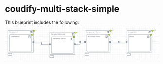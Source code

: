 # coudify-multi-stack-simple

This blueprint includes the following:
![blueprint](architecture.jpeg "blueprint")
